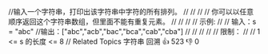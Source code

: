 //输入一个字符串，打印出该字符串中字符的所有排列。 // // // // 你可以以任意顺序返回这个字符串数组，但里面不能有重复元素。 // // // // 示例:
// // 输入：s = "abc"
//输出：["abc","acb","bac","bca","cab","cba"]
// // // // // 限制： // // 1 <= s 的长度 <= 8 // Related Topics 字符串 回溯 👍 523 👎 0
